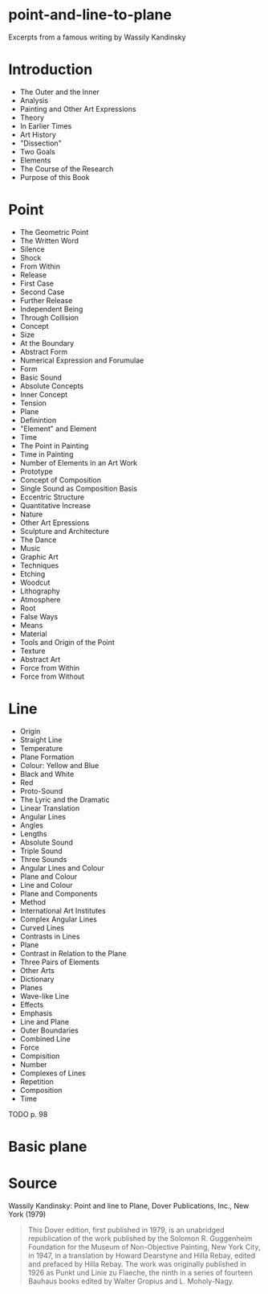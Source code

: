 # point-and-line-to-plane
Excerpts from a famous writing by Wassily Kandinsky

# Introduction
- The Outer and the Inner
- Analysis
- Painting and Other Art Expressions
- Theory
- In Earlier Times
- Art History
- "Dissection"
- Two Goals
- Elements
- The Course of the Research
- Purpose of this Book

# Point
- The Geometric Point
- The Written Word
- Silence
- Shock
- From Within
- Release
- First Case
- Second Case
- Further Release
- Independent Being
- Through Collision
- Concept
- Size
- At the Boundary
- Abstract Form
- Numerical Expression and Forumulae
- Form
- Basic Sound
- Absolute Concepts
- Inner Concept
- Tension
- Plane
- Definintion
- "Element" and Element
- Time
- The Point in Painting
- Time in Painting
- Number of Elements in an Art Work
- Prototype
- Concept of Composition
- Single Sound as Composition Basis
- Eccentric Structure
- Quantitative Increase
- Nature
- Other Art Epressions
- Sculpture and Architecture
- The Dance
- Music
- Graphic Art
- Techniques
- Etching
- Woodcut
- Lithography
- Atmosphere
- Root
- False Ways
- Means
- Material
- Tools and Origin of the Point
- Texture
- Abstract Art
- Force from Within
- Force from Without

# Line
- Origin
- Straight Line
- Temperature
- Plane Formation
- Colour: Yellow and Blue
- Black and White
- Red
- Proto-Sound
- The Lyric and the Dramatic
- Linear Translation
- Angular Lines
- Angles
- Lengths
- Absolute Sound
- Triple Sound
- Three Sounds
- Angular Lines and Colour
- Plane and Colour
- Line and Colour
- Plane and Components
- Method
- International Art Institutes
- Complex Angular Lines
- Curved Lines
- Contrasts in Lines
- Plane
- Contrast in Relation to the Plane
- Three Pairs of Elements
- Other Arts
- Dictionary
- Planes
- Wave-like Line
- Effects
- Emphasis
- Line and Plane
- Outer Boundaries
- Combined Line
- Force
- Compisition
- Number
- Complexes of Lines
- Repetition
- Composition
- Time

TODO p. 98

# Basic plane

# Source
Wassily Kandinsky: Point and line to Plane, Dover Publications, Inc., New York (1979)

> This Dover edition, first published in 1979, is an unabridged republication of the work published by the Solomon R. Guggenheim Foundation for the Museum of Non-Objective Painting, New York City, in 1947, in a translation by Howard Dearstyne and Hilla Rebay, edited and prefaced by Hilla Rebay. The work was originally published in 1926 as Punkt und Linie zu Flaeche, the ninth in a series of fourteen Bauhaus books edited by Walter Gropius and L. Moholy-Nagy.
